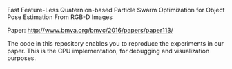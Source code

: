 Fast Feature-Less Quaternion-based Particle Swarm Optimization for Object Pose Estimation From RGB-D Images

Paper:
http://www.bmva.org/bmvc/2016/papers/paper113/

The code in this repository enables you to reproduce the experiments in our paper.
This is the CPU implementation, for debugging and visualization purposes.




